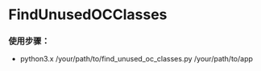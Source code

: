 # FindUnusedOCClasses

### 使用步骤：
* python3.x /your/path/to/find_unused_oc_classes.py /your/path/to/app
